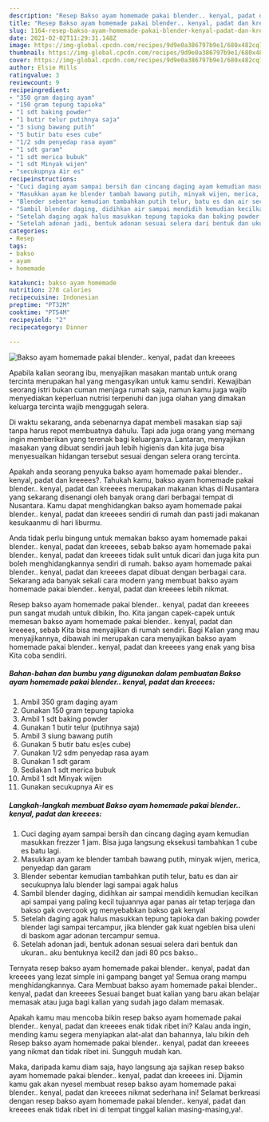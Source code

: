 ```yaml
---
description: "Resep Bakso ayam homemade pakai blender.. kenyal, padat dan kreeees Sederhana dan Mudah Dibuat"
title: "Resep Bakso ayam homemade pakai blender.. kenyal, padat dan kreeees Sederhana dan Mudah Dibuat"
slug: 1164-resep-bakso-ayam-homemade-pakai-blender-kenyal-padat-dan-kreeees-sederhana-dan-mudah-dibuat
date: 2021-02-02T11:29:31.148Z
image: https://img-global.cpcdn.com/recipes/9d9e0a386797b9e1/680x482cq70/bakso-ayam-homemade-pakai-blender-kenyal-padat-dan-kreeees-foto-resep-utama.jpg
thumbnail: https://img-global.cpcdn.com/recipes/9d9e0a386797b9e1/680x482cq70/bakso-ayam-homemade-pakai-blender-kenyal-padat-dan-kreeees-foto-resep-utama.jpg
cover: https://img-global.cpcdn.com/recipes/9d9e0a386797b9e1/680x482cq70/bakso-ayam-homemade-pakai-blender-kenyal-padat-dan-kreeees-foto-resep-utama.jpg
author: Elsie Mills
ratingvalue: 3
reviewcount: 9
recipeingredient:
- "350 gram daging ayam"
- "150 gram tepung tapioka"
- "1 sdt baking powder"
- "1 butir telur putihnya saja"
- "3 siung bawang putih"
- "5 butir batu eses cube"
- "1/2 sdm penyedap rasa ayam"
- "1 sdt garam"
- "1 sdt merica bubuk"
- "1 sdt Minyak wijen"
- "secukupnya Air es"
recipeinstructions:
- "Cuci daging ayam sampai bersih dan cincang daging ayam kemudian masukkan frezzer 1 jam. Bisa juga langsung eksekusi tambahkan 1 cube es batu lagi."
- "Masukkan ayam ke blender tambah bawang putih, minyak wijen, merica, penyedap dan garam"
- "Blender sebentar kemudian tambahkan putih telur, batu es dan air secukupnya lalu blender lagi sampai agak halus"
- "Sambil blender daging, didihkan air sampai mendidih kemudian kecilkan api sampai yang paling kecil tujuannya agar panas air tetap terjaga dan bakso gak overcook yg menyebabkan bakso gak kenyal"
- "Setelah daging agak halus masukkan tepung tapioka dan baking powder blender lagi sampai tercampur, jika blender gak kuat ngeblen bisa uleni di baskom agar adonan tercampur semua."
- "Setelah adonan jadi, bentuk adonan sesuai selera dari bentuk dan ukuran.. aku bentuknya kecil2 dan jadi 80 pcs bakso.."
categories:
- Resep
tags:
- bakso
- ayam
- homemade

katakunci: bakso ayam homemade 
nutrition: 278 calories
recipecuisine: Indonesian
preptime: "PT32M"
cooktime: "PT54M"
recipeyield: "2"
recipecategory: Dinner

---
```



![Bakso ayam homemade pakai blender.. kenyal, padat dan kreeees](https://img-global.cpcdn.com/recipes/9d9e0a386797b9e1/680x482cq70/bakso-ayam-homemade-pakai-blender-kenyal-padat-dan-kreeees-foto-resep-utama.jpg)

Apabila kalian seorang ibu, menyajikan masakan mantab untuk orang tercinta merupakan hal yang mengasyikan untuk kamu sendiri. Kewajiban seorang istri bukan cuman menjaga rumah saja, namun kamu juga wajib menyediakan keperluan nutrisi terpenuhi dan juga olahan yang dimakan keluarga tercinta wajib menggugah selera.

Di waktu  sekarang, anda sebenarnya dapat membeli masakan siap saji tanpa harus repot membuatnya dahulu. Tapi ada juga orang yang memang ingin memberikan yang terenak bagi keluarganya. Lantaran, menyajikan masakan yang dibuat sendiri jauh lebih higienis dan kita juga bisa menyesuaikan hidangan tersebut sesuai dengan selera orang tercinta. 



Apakah anda seorang penyuka bakso ayam homemade pakai blender.. kenyal, padat dan kreeees?. Tahukah kamu, bakso ayam homemade pakai blender.. kenyal, padat dan kreeees merupakan makanan khas di Nusantara yang sekarang disenangi oleh banyak orang dari berbagai tempat di Nusantara. Kamu dapat menghidangkan bakso ayam homemade pakai blender.. kenyal, padat dan kreeees sendiri di rumah dan pasti jadi makanan kesukaanmu di hari liburmu.

Anda tidak perlu bingung untuk memakan bakso ayam homemade pakai blender.. kenyal, padat dan kreeees, sebab bakso ayam homemade pakai blender.. kenyal, padat dan kreeees tidak sulit untuk dicari dan juga kita pun boleh menghidangkannya sendiri di rumah. bakso ayam homemade pakai blender.. kenyal, padat dan kreeees dapat dibuat dengan berbagai cara. Sekarang ada banyak sekali cara modern yang membuat bakso ayam homemade pakai blender.. kenyal, padat dan kreeees lebih nikmat.

Resep bakso ayam homemade pakai blender.. kenyal, padat dan kreeees pun sangat mudah untuk dibikin, lho. Kita jangan capek-capek untuk memesan bakso ayam homemade pakai blender.. kenyal, padat dan kreeees, sebab Kita bisa menyajikan di rumah sendiri. Bagi Kalian yang mau menyajikannya, dibawah ini merupakan cara menyajikan bakso ayam homemade pakai blender.. kenyal, padat dan kreeees yang enak yang bisa Kita coba sendiri.

<!--inarticleads1-->

##### Bahan-bahan dan bumbu yang digunakan dalam pembuatan Bakso ayam homemade pakai blender.. kenyal, padat dan kreeees:

1. Ambil 350 gram daging ayam
1. Gunakan 150 gram tepung tapioka
1. Ambil 1 sdt baking powder
1. Gunakan 1 butir telur (putihnya saja)
1. Ambil 3 siung bawang putih
1. Gunakan 5 butir batu es(es cube)
1. Gunakan 1/2 sdm penyedap rasa ayam
1. Gunakan 1 sdt garam
1. Sediakan 1 sdt merica bubuk
1. Ambil 1 sdt Minyak wijen
1. Gunakan secukupnya Air es




<!--inarticleads2-->

##### Langkah-langkah membuat Bakso ayam homemade pakai blender.. kenyal, padat dan kreeees:

1. Cuci daging ayam sampai bersih dan cincang daging ayam kemudian masukkan frezzer 1 jam. Bisa juga langsung eksekusi tambahkan 1 cube es batu lagi.
1. Masukkan ayam ke blender tambah bawang putih, minyak wijen, merica, penyedap dan garam
1. Blender sebentar kemudian tambahkan putih telur, batu es dan air secukupnya lalu blender lagi sampai agak halus
1. Sambil blender daging, didihkan air sampai mendidih kemudian kecilkan api sampai yang paling kecil tujuannya agar panas air tetap terjaga dan bakso gak overcook yg menyebabkan bakso gak kenyal
1. Setelah daging agak halus masukkan tepung tapioka dan baking powder blender lagi sampai tercampur, jika blender gak kuat ngeblen bisa uleni di baskom agar adonan tercampur semua.
1. Setelah adonan jadi, bentuk adonan sesuai selera dari bentuk dan ukuran.. aku bentuknya kecil2 dan jadi 80 pcs bakso..




Ternyata resep bakso ayam homemade pakai blender.. kenyal, padat dan kreeees yang lezat simple ini gampang banget ya! Semua orang mampu menghidangkannya. Cara Membuat bakso ayam homemade pakai blender.. kenyal, padat dan kreeees Sesuai banget buat kalian yang baru akan belajar memasak atau juga bagi kalian yang sudah jago dalam memasak.

Apakah kamu mau mencoba bikin resep bakso ayam homemade pakai blender.. kenyal, padat dan kreeees enak tidak ribet ini? Kalau anda ingin, mending kamu segera menyiapkan alat-alat dan bahannya, lalu bikin deh Resep bakso ayam homemade pakai blender.. kenyal, padat dan kreeees yang nikmat dan tidak ribet ini. Sungguh mudah kan. 

Maka, daripada kamu diam saja, hayo langsung aja sajikan resep bakso ayam homemade pakai blender.. kenyal, padat dan kreeees ini. Dijamin kamu gak akan nyesel membuat resep bakso ayam homemade pakai blender.. kenyal, padat dan kreeees nikmat sederhana ini! Selamat berkreasi dengan resep bakso ayam homemade pakai blender.. kenyal, padat dan kreeees enak tidak ribet ini di tempat tinggal kalian masing-masing,ya!.

